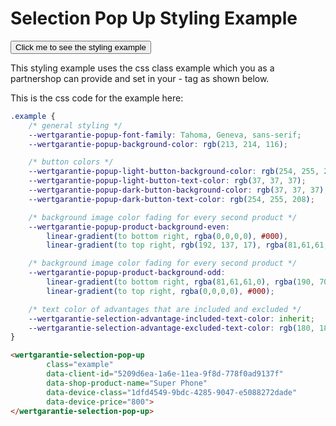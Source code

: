 # Selection Pop Up Styling Example

<button class="example-button" onclick="openPopup('popup-styling-example')">Click me to see the styling example</button>

This styling example uses the css class example which you as a partnershop can provide and set in your <wertgarantie-selection-pop-up> - tag as shown below.

This is the css code for the example here:
```css
.example {
    /* general styling */
    --wertgarantie-popup-font-family: Tahoma, Geneva, sans-serif;
    --wertgarantie-popup-background-color: rgb(213, 214, 116);

    /* button colors */
    --wertgarantie-popup-light-button-background-color: rgb(254, 255, 208);
    --wertgarantie-popup-light-button-text-color: rgb(37, 37, 37);
    --wertgarantie-popup-dark-button-background-color: rgb(37, 37, 37);
    --wertgarantie-popup-dark-button-text-color: rgb(254, 255, 208);

    /* background image color fading for every second product */
    --wertgarantie-popup-product-background-even:
        linear-gradient(to bottom right, rgba(0,0,0,0), #000),
        linear-gradient(to top right, rgb(192, 137, 17), rgba(81,61,61,0));

    /* background image color fading for every second product */
    --wertgarantie-popup-product-background-odd:
        linear-gradient(to bottom right, rgba(81,61,61,0), rgba(190, 70, 0, 0.6)),
        linear-gradient(to top right, rgba(0,0,0,0), #000);

    /* text color of advantages that are included and excluded */ 
    --wertgarantie-selection-advantage-included-text-color: inherit;
    --wertgarantie-selection-advantage-excluded-text-color: rgb(180, 180, 147);
}
```

<wertgarantie-selection-pop-up id="popup-styling-example"
        class="example2"
        data-client-id="public:5209d6ea-1a6e-11ea-9f8d-778f0ad9137f"
        data-shop-product-name="Super Phone"
        data-device-class="1dfd4549-9bdc-4285-9047-e5088272dade"
        data-device-price="800">
</wertgarantie-selection-pop-up>

```html
<wertgarantie-selection-pop-up
        class="example"
        data-client-id="5209d6ea-1a6e-11ea-9f8d-778f0ad9137f"
        data-shop-product-name="Super Phone"
        data-device-class="1dfd4549-9bdc-4285-9047-e5088272dade"
        data-device-price="800">
</wertgarantie-selection-pop-up>
```
